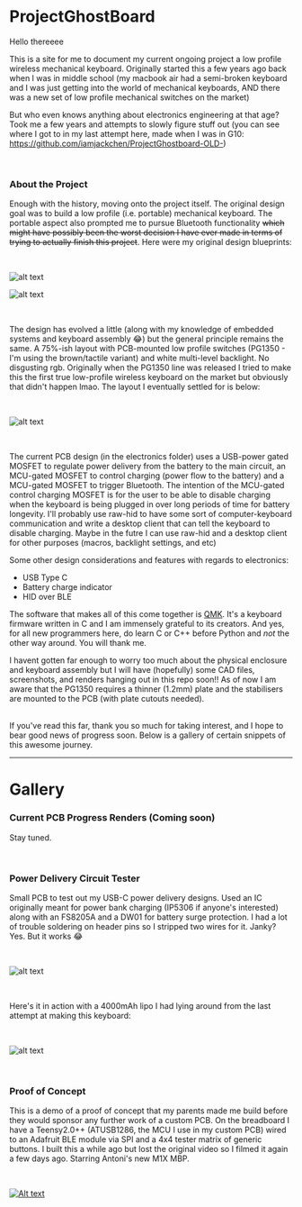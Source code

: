# ProjectGhostBoard


Hello thereeee

This is a site for me to document my current ongoing project a low profile wireless mechanical keyboard. Originally started this a few years ago back when I was in middle school (my macbook air had a semi-broken keyboard and I was just getting into the world of mechanical keyboards, AND there was a new set of low profile mechanical switches on the market) 

But who even knows anything about electronics engineering at that age? Took me a few years and attempts to slowly figure stuff out (you can see where I got to in my last attempt here, made when I was in G10: https://github.com/iamjackchen/ProjectGhostboard-OLD-)

<br/>

### About the Project

Enough with the history, moving onto the project itself. The original design goal was to build a low profile (i.e. portable) mechanical keyboard. The portable aspect also prompted me to pursue Bluetooth functionality ~~which might have possibly been the worst decision I have ever made in terms of trying to actually finish this project~~.
Here were my original design blueprints: 

<br/>

![alt text](https://raw.githubusercontent.com/iamjackchen/ProjectGhostBoard-NEW-/main/Media/1.jpg)

![alt text](https://raw.githubusercontent.com/iamjackchen/ProjectGhostBoard-NEW-/main/Media/2.jpg)

<br/>

The design has evolved a little (along with my knowledge of embedded systems and keyboard assembly 😂) but the general principle remains the same. A 75%-ish layout with PCB-mounted low profile switches (PG1350 - I'm using the brown/tactile variant) and white multi-level backlight. No disgusting rgb. Originally when the PG1350 line was released I tried to make this the first true low-profile wireless keyboard on the market but obviously that didn't happen lmao. The layout I eventually settled for is below:

<br/>

![alt text](https://raw.githubusercontent.com/iamjackchen/ProjectGhostBoard-NEW-/main/Media/image_2022-01-12_225231.png)

<br/>

The current PCB design (in the electronics folder) uses a USB-power gated MOSFET to regulate power delivery from the battery to the main circuit, an MCU-gated MOSFET to control charging (power flow to the battery) and a MCU-gated MOSFET to trigger Bluetooth. The intention of the MCU-gated control charging MOSFET is for the user to be able to disable charging when the keyboard is being plugged in over long periods of time for battery longevity. I'll probably use raw-hid to have some sort of computer-keyboard communication and write a desktop client that can tell the keyboard to disable charging. Maybe in the futre I can use raw-hid and a desktop client for other purposes (macros, backlight settings, and etc)

Some other design considerations and features with regards to electronics:
  - USB Type C
  - Battery charge indicator
  - HID over BLE

The software that makes all of this come together is [QMK](https://github.com/qmk/qmk_firmware). It's a keyboard firmware written in C and I am immensely grateful to its creators. And yes, for all new programmers here, do learn C or C++ before Python and *not* the other way around. You will thank me.

I havent gotten far enough to worry too much about the physical enclosure and keyboard assembly but I will have (hopefully) some CAD files, screenshots, and renders hanging out in this repo soon!! As of now I am aware that the PG1350 requires a thinner (1.2mm) plate and the stabilisers are mounted to the PCB (with plate cutouts needed). 

<br/>
If you've read this far, thank you so much for taking interest, and I hope to bear good news of progress soon. Below is a gallery of certain snippets of this awesome journey. 



----

# Gallery

### Current PCB Progress Renders (Coming soon)
Stay tuned.

<br/>

### Power Delivery Circuit Tester
Small PCB to test out my USB-C power delivery designs. Used an IC originally meant for power bank charging (IP5306 if anyone's interested) along with an FS8205A and a DW01 for battery surge protection. I had a lot of trouble soldering on header pins so I stripped two wires for it. Janky? Yes. But it works 😂

<br/>

![alt text](https://raw.githubusercontent.com/iamjackchen/ProjectGhostBoard-NEW-/main/Media/PowerTester.jpg)

<br/>

Here's it in action with a 4000mAh lipo I had lying around from the last attempt at making this keyboard:

<br/>

![alt text](https://raw.githubusercontent.com/iamjackchen/ProjectGhostBoard-NEW-/main/Media/PowerTesterInAction.jpg)

<br/>

### Proof of Concept
This is a demo of a proof of concept that my parents made me build before they would sponsor any further work of a custom  PCB. On the breadboard I have a Teensy2.0++ (ATUSB1286, the MCU I use in my custom PCB) wired to an Adafruit BLE module via SPI and a 4x4 tester matrix of generic buttons. I built this a while ago but lost the original video so I filmed it again a few days ago. Starring Antoni's new M1X MBP. 

<br/>

[![Alt text](https://img.youtube.com/vi/-FnGQFiSdFY/0.jpg)](https://youtu.be/-FnGQFiSdFY)
